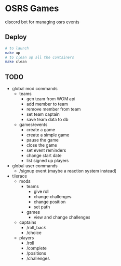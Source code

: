 # OSRS Games

discord bot for managing osrs events

## Deploy

```bash
# to launch
make up
# to clean up all the containers
make clean
```
## TODO

- global mod commands
	- teams
		- gen team from WOM api
		- add member to team
		- remove member from team
		- set team captain
		- save team data to db
	- games/events
		- create a game
		- create a simple game
		- pause the game
		- close the game
		- set event reminders
		- change start date
		- list signed up players
- global user commands
	- /signup event (maybe a reaction system instead)
- tilerace
	- mods
		- teams
			- give roll
			- change challenges
			- change position
			- set path
		- games
			- view and change challenges
	- captains
		- /roll_back
		- /choice
	- players
		- /roll
		- /complete
		- /positions
		- /challenges

